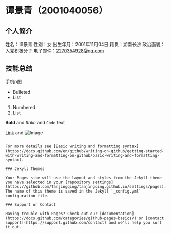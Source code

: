 # 谭景青（2001040056）
## 个人简介
姓名：谭景青
性别：女
出生年月：2001年11月04日
籍贯：湖南长沙
政治面貌：入党积极分子
电子邮件：2270354928@qq.com
## 技能总结
手机p图

- Bulleted
- List

1. Numbered
2. List

**Bold** and _Italic_ and `Code` text

[Link](url) and ![Image](src)
```

For more details see [Basic writing and formatting syntax](https://docs.github.com/en/github/writing-on-github/getting-started-with-writing-and-formatting-on-github/basic-writing-and-formatting-syntax).

### Jekyll Themes

Your Pages site will use the layout and styles from the Jekyll theme you have selected in your [repository settings](https://github.com/Tanjingqing/tanjingqing.github.io/settings/pages). The name of this theme is saved in the Jekyll `_config.yml` configuration file.

### Support or Contact

Having trouble with Pages? Check out our [documentation](https://docs.github.com/categories/github-pages-basics/) or [contact support](https://support.github.com/contact) and we’ll help you sort it out.
